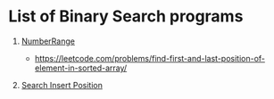 # List of Binary Search programs 
1. [NumberRange](https://github.com/MeSabya/LeetCodeProgramsInPython/tree/master/BinarySerach/NumberRange)
   - https://leetcode.com/problems/find-first-and-last-position-of-element-in-sorted-array/ 

2. [Search Insert Position](https://github.com/MeSabya/LeetCodeProgramsInPython/tree/master/BinarySerach/SearchInsertPosn)
